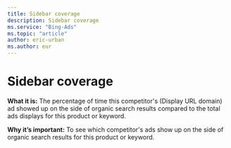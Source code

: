 ```yaml
---
title: Sidebar coverage
description: Sidebar coverage
ms.service: "Bing-Ads"
ms.topic: "article"
author: eric-urban
ms.author: eur
---
```


# Sidebar coverage

**What it is:**  The percentage of time this competitor's (Display URL domain) ad showed up on the side of organic search results compared to the total ads displays for this product or keyword.

**Why it’s important:**  To see which competitor's ads show up on the side of organic search results for this product or keyword.


